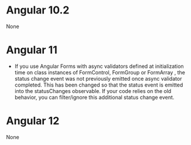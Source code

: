 # Angular 10.2
None
# Angular 11
- If you use Angular Forms with async validators defined at initialization time on class instances of FormControl, FormGroup or FormArray , the status change event was not previously emitted once async validator completed. This has been changed so that the status event is emitted into the statusChanges observable. If your code relies on the old behavior, you can filter/ignore this additional status change event.
# Angular 12
None
